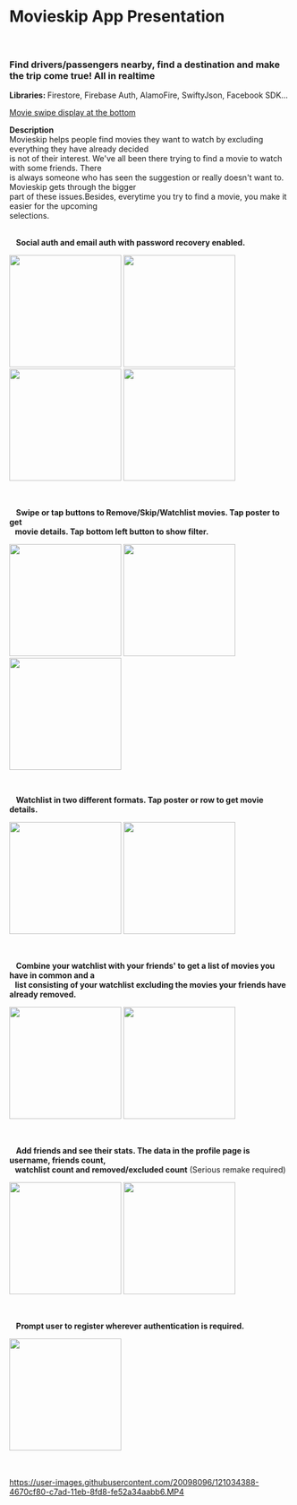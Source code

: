 # Movieskip App Presentation 

</br>
<h3>Find drivers/passengers nearby, find a destination and make the trip come true! All in realtime</h3>
<strong>Libraries: </strong> Firestore, Firebase Auth, AlamoFire, SwiftyJson, Facebook SDK...<br>

<a href="#b">Movie swipe display at the bottom</a>
<br>

<strong>Description</strong><br>
Movieskip helps people find movies they want to watch by excluding everything they have already decided<br>
is not of their interest. We've all been there trying to find a movie to watch with some friends. There<br>
is always someone who has seen the suggestion or really doesn't want to. Movieskip gets through the bigger<br>
part of these issues.Besides, everytime you try to find a movie, you make it easier for the upcoming<br>
selections.
<br><br>

 &nbsp; &nbsp;<strong>Social auth and email auth with password recovery enabled.</strong>
<p>
  <img src="https://github.com/marchelmon/PORTFOLIO/blob/master/Movieskip/assets/12.png" width="200">
  <img src="https://github.com/marchelmon/PORTFOLIO/blob/master/Movieskip/assets/11.png" width="200">
  <img src="https://github.com/marchelmon/PORTFOLIO/blob/master/Movieskip/assets/9.png" width="200">
  <img src="https://github.com/marchelmon/PORTFOLIO/blob/master/Movieskip/assets/10.png" width="200">  
</p>
<br>

 &nbsp; &nbsp;<strong>Swipe or tap buttons to Remove/Skip/Watchlist movies. Tap poster to get<br> 
 &nbsp; &nbsp;movie details. Tap bottom left button to show filter.</strong>
<p>
  <img src="https://github.com/marchelmon/PORTFOLIO/blob/master/Movieskip/assets/14.png" width="200">
  <img src="https://github.com/marchelmon/PORTFOLIO/blob/master/Movieskip/assets/8.png" width="200">  
  <img src="https://github.com/marchelmon/PORTFOLIO/blob/master/Movieskip/assets/5.png" width="200">
</p>
<br>

 &nbsp; &nbsp;<strong>Watchlist in two different formats. Tap poster or row to get movie details.</strong>
<p>
  <img src="https://github.com/marchelmon/PORTFOLIO/blob/master/Movieskip/assets/6.png" width="200">
  <img src="https://github.com/marchelmon/PORTFOLIO/blob/master/Movieskip/assets/13.png" width="200">  
</p>
<br>

 &nbsp; &nbsp;<strong>Combine your watchlist with your friends' to get a list of movies you have in common and a <br>
 &nbsp; &nbsp;list consisting of your watchlist excluding the movies your friends have already removed.</strong>
<p>
  <img src="https://github.com/marchelmon/PORTFOLIO/blob/master/Movieskip/assets/3.png" width="200">
  <img src="https://github.com/marchelmon/PORTFOLIO/blob/master/Movieskip/assets/4.png" width="200">
</p>
<br>

 &nbsp; &nbsp;<strong>Add friends and see their stats. The data in the profile page is username, friends count,<br>
 &nbsp; &nbsp;watchlist count and removed/excluded count</strong> (Serious remake required)
<p>
  <img src="https://github.com/marchelmon/PORTFOLIO/blob/master/Movieskip/assets/2.png" width="200">
  <img src="https://github.com/marchelmon/PORTFOLIO/blob/master/Movieskip/assets/1.png" width="200">
</p>
<br>

&nbsp; &nbsp;<strong>Prompt user to register wherever authentication is required.</strong>
<p>
  <img src="https://github.com/marchelmon/PORTFOLIO/blob/master/Movieskip/assets/7.png" width="200">
</p>

<br><br>
<a id="b"></a>
https://user-images.githubusercontent.com/20098096/121034388-4670cf80-c7ad-11eb-8fd8-fe52a34aabb6.MP4





